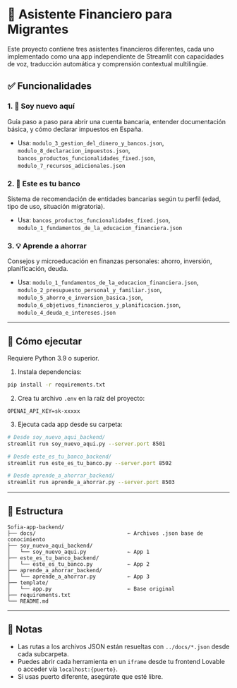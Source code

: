 # 🧠 Asistente Financiero para Migrantes

Este proyecto contiene tres asistentes financieros diferentes, cada uno implementado como una app independiente de Streamlit con capacidades de voz, traducción automática y comprensión contextual multilingüe.

## ✅ Funcionalidades

### 1. 🤝 Soy nuevo aquí
Guía paso a paso para abrir una cuenta bancaria, entender documentación básica, y cómo declarar impuestos en España.

- Usa: `modulo_3_gestion_del_dinero_y_bancos.json`, `modulo_8_declaracion_impuestos.json`, `bancos_productos_funcionalidades_fixed.json`, `modulo_7_recursos_adicionales.json`

### 2. 🏦 Este es tu banco
Sistema de recomendación de entidades bancarias según tu perfil (edad, tipo de uso, situación migratoria).

- Usa: `bancos_productos_funcionalidades_fixed.json`, `modulo_1_fundamentos_de_la_educacion_financiera.json`

### 3. 💡 Aprende a ahorrar
Consejos y microeducación en finanzas personales: ahorro, inversión, planificación, deuda.

- Usa: `modulo_1_fundamentos_de_la_educacion_financiera.json`, `modulo_2_presupuesto_personal_y_familiar.json`, `modulo_5_ahorro_e_inversion_basica.json`, `modulo_6_objetivos_financieros_y_planificacion.json`, `modulo_4_deuda_e_intereses.json`

---

## 🚀 Cómo ejecutar

Requiere Python 3.9 o superior.

1. Instala dependencias:

```bash
pip install -r requirements.txt
```

2. Crea tu archivo `.env` en la raíz del proyecto:

```env
OPENAI_API_KEY=sk-xxxxx
```

3. Ejecuta cada app desde su carpeta:

```bash
# Desde soy_nuevo_aqui_backend/
streamlit run soy_nuevo_aqui.py --server.port 8501

# Desde este_es_tu_banco_backend/
streamlit run este_es_tu_banco.py --server.port 8502

# Desde aprende_a_ahorrar_backend/
streamlit run aprende_a_ahorrar.py --server.port 8503
```

---

## 📁 Estructura

```
Sofia-app-backend/
├── docs/                             ← Archivos .json base de conocimiento
├── soy_nuevo_aqui_backend/
│   └── soy_nuevo_aqui.py             ← App 1
├── este_es_tu_banco_backend/
│   └── este_es_tu_banco.py           ← App 2
├── aprende_a_ahorrar_backend/
│   └── aprende_a_ahorrar.py          ← App 3
├── template/
│   └── app.py                        ← Base original
├── requirements.txt
└── README.md
```

---

## 🧠 Notas

- Las rutas a los archivos JSON están resueltas con `../docs/*.json` desde cada subcarpeta.
- Puedes abrir cada herramienta en un `iframe` desde tu frontend Lovable o acceder vía `localhost:{puerto}`.
- Si usas puerto diferente, asegúrate que esté libre.